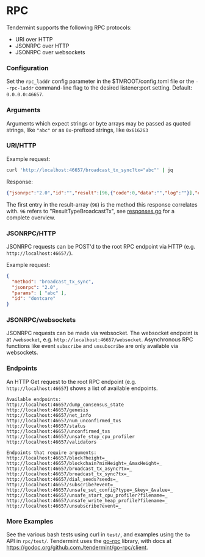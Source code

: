 # RPC

Tendermint supports the following RPC protocols:
* URI over HTTP
* JSONRPC over HTTP
* JSONRPC over websockets

### Configuration

Set the `rpc_laddr` config parameter in the $TMROOT/config.toml file or the `--rpc-laddr` command-line flag to the desired listener:port setting.  Default: `0.0.0.0:46657`.

### Arguments

Arguments which expect strings or byte arrays may be passed as quoted strings, like `"abc"` or as `0x`-prefixed strings, like `0x616263`

### URI/HTTP

Example request:
```bash
curl 'http://localhost:46657/broadcast_tx_sync?tx="abc"' | jq 
```

Response:
```json
{"jsonrpc":"2.0","id":"","result":[96,{"code":0,"data":"","log":""}],"error":""}

```
The first entry in the result-array (`96`) is the method this response correlates with. `96` refers to "ResultTypeBroadcastTx", see [responses.go](https://github.com/tendermint/tendermint/blob/master/rpc/core/types/responses.go) for a complete overview. 


### JSONRPC/HTTP

JSONRPC requests can be POST'd to the root RPC endpoint via HTTP (e.g. `http://localhost:46657/`).

Example request:
```json
{
  "method": "broadcast_tx_sync",
  "jsonrpc": "2.0",
  "params": [ "abc" ],
  "id": "dontcare"
}
```

### JSONRPC/websockets

JSONRPC requests can be made via websocket.  The websocket endpoint is at `/websocket`, e.g. `http://localhost:46657/websocket`.  Asynchronous RPC functions like event `subscribe` and `unsubscribe` are only available via websockets.

### Endpoints

An HTTP Get request to the root RPC endpoint (e.g. `http://localhost:46657`) shows a list of available endpoints. 

```
Available endpoints:
http://localhost:46657/dump_consensus_state
http://localhost:46657/genesis
http://localhost:46657/net_info
http://localhost:46657/num_unconfirmed_txs
http://localhost:46657/status
http://localhost:46657/unconfirmed_txs
http://localhost:46657/unsafe_stop_cpu_profiler
http://localhost:46657/validators

Endpoints that require arguments:
http://localhost:46657/block?height=_
http://localhost:46657/blockchain?minHeight=_&maxHeight=_
http://localhost:46657/broadcast_tx_async?tx=_
http://localhost:46657/broadcast_tx_sync?tx=_
http://localhost:46657/dial_seeds?seeds=_
http://localhost:46657/subscribe?event=_
http://localhost:46657/unsafe_set_config?type=_&key=_&value=_
http://localhost:46657/unsafe_start_cpu_profiler?filename=_
http://localhost:46657/unsafe_write_heap_profile?filename=_
http://localhost:46657/unsubscribe?event=_
```

### More Examples

See the various bash tests using curl in `test/`, and examples using the `Go` API in `rpc/test/`. Tendermint uses the [go-rpc](https://github.com/tendermint/go-rpc) library, with docs at https://godoc.org/github.com./tendermint/go-rpc/client.
